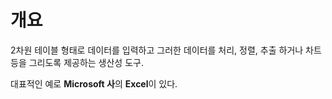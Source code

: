 # 개요
2차원 테이블 형태로 데이터를 입력하고 그러한 데이터를 처리, 정렬, 추출 하거나 차트 등을 그리도록 제공하는 생산성 도구.

대표적인 예로 **Microsoft 사**의 **Excel**이 있다.